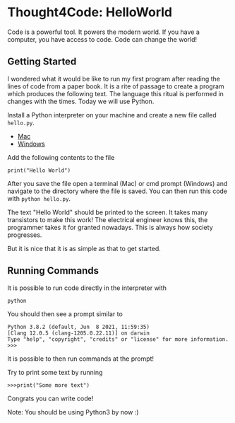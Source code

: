 # Thought4Code: HelloWorld


Code is a powerful tool.
It powers the modern world.
If you have a computer, you have access to code.
Code can change the world!

## Getting Started
I wondered what it would be like to run my first program
after reading the lines of code from a paper book.
It is a rite of passage to create a program which produces the
following text.
The language this ritual is performed in changes with the times.
Today we will use Python.

Install a Python interpreter on your machine
and create a new file called `hello.py`.

* [Mac](https://www.python.org/downloads/macos/)
* [Windows](https://www.python.org/downloads/windows/)

Add the following contents to the file
```
print("Hello World")
```

After you save the file open a terminal (Mac) or cmd prompt (Windows)
and navigate to the directory where the file is saved.
You can then run this code with `python hello.py`.

The text "Hello World" should be printed to the screen.
It takes many transistors to make this work!
The electrical engineer knows this, the programmer takes it for granted
nowadays. This is always how society progresses.

But it is nice that it is as simple as that to get started.

## Running Commands
It is possible to run code directly in the interpreter with

```
python
```
You should then see a prompt similar to
```
Python 3.8.2 (default, Jun  8 2021, 11:59:35)
[Clang 12.0.5 (clang-1205.0.22.11)] on darwin
Type "help", "copyright", "credits" or "license" for more information.
>>>
```

It is possible to then run commands at the prompt!

Try to print some text by running 

```
>>>print("Some more text")
```

Congrats you can write code!

Note: You should be using Python3 by now :)

